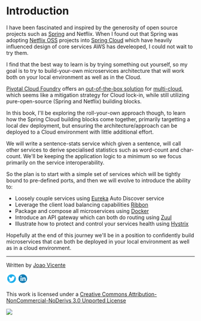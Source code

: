 # Introduction

I have been fascinated and inspired by the generosity of open source projects such as [Spring](https://spring.io/) and Netflix. When I found out that Spring was adopting [Netflix OSS](https://netflix.github.io/) projects into [Spring Cloud](http://cloud.spring.io/spring-cloud-static/spring-cloud-netflix/1.3.0.RELEASE/) which have heavily influenced design of core services AWS has develeoped, I could not wait to try them.

I find that the best way to learn is by trying something out yourself, so my goal is to try to build-your-own microservices architecture that will work both on your local environment as well as in the Cloud.

[Pivotal Cloud Foundry](http://docs.pivotal.io/pivotalcf/1-10/installing/pcf-docs.html) offers an [out-of-the-box solution](https://spring.io/blog/2015/01/20/microservice-registration-and-discovery-with-spring-cloud-and-netflix-s-eureka) for [multi-cloud](http://docs.pivotal.io/pivotalcf/1-10/refarch/index.html), which seems like a mitigation strategy for Cloud lock-in, while still utilizing pure-open-source \(Spring and Netflix\) building blocks.

In this book, I'll be exploring the roll-your-own approach though, to learn how the Spring Cloud building blocks come together, primarily targetting a local dev deployment, but ensuring the architecture/approach can be deployed to a Cloud environment with little additional effort.

We will write a sentence-stats service which given a sentence, will call other services to derive specialised statistics such as word-count and char-count. We'll be keeping the application logic to a minimum so we focus primarily on the service interoperability.

So the plan is to start with a simple set of services which will be tightly bound to pre-defined ports, and then we will evolve to introduce the ability to:

* Loosely couple services using [Eureka](https://github.com/Netflix/eureka) Auto Discover service
* Leverage the client load balancing capabilities [Ribbon](https://github.com/netflix/ribbon)
* Package and compose all microservices using [Docker](https://www.docker.com/)
* Introduce an API gateway which can both do routing using [Zuul](https://github.com/netflix/zuul)
* Illustrate how to protect and control your services health using [Hystrix](https://github.com/netflix/hystrix)

Hopefully at the end of this journey we'll be in a position to confidently build microservices that can both be deployed in your local environment as well as in a cloud environment.

---

Written by [Joao Vicente](https://github.com/joaovicente)

[![](/assets/twitter.png)](https://twitter.com/TheJoaoVicente)[![](/assets/linkedin.png)](http://www.linkedin.com/in/joaodiogovicente)

This work is licensed under a [Creative Commons Attribution-NonCommercial-NoDerivs 3.0 Unported License](http://creativecommons.org/licenses/by-nc-nd/3.0/)

[![](https://i.creativecommons.org/l/by-nc-nd/3.0/88x31.png)](http://creativecommons.org/licenses/by-nc-nd/3.0/)

